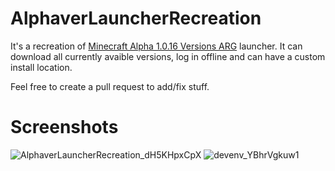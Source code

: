 # AlphaverLauncherRecreation
It's a recreation of [Minecraft Alpha 1.0.16 Versions ARG](https://www.youtube.com/@user-le2ev9cj8q) launcher.
It can download all currently avaible versions, log in offline and can have a custom install location.

Feel free to create a pull request to add/fix stuff.

# Screenshots
![AlphaverLauncherRecreation_dH5KHpxCpX](https://user-images.githubusercontent.com/99086327/218202963-a546e791-478f-47fc-b55a-ef59aa82d417.png)
![devenv_YBhrVgkuw1](https://user-images.githubusercontent.com/99086327/218203013-39ff2fc7-6fb1-491e-849e-20ad6279a6d4.gif)
